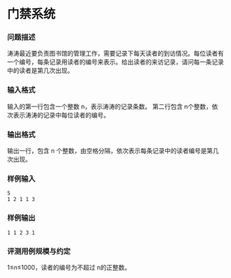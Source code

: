 # 门禁系统



### 问题描述

涛涛最近要负责图书馆的管理工作，需要记录下每天读者的到访情况。每位读者有一个编号，每条记录用读者的编号来表示。给出读者的来访记录，请问每一条记录中的读者是第几次出现。



### 输入格式

输入的第一行包含一个整数 n，表示涛涛的记录条数。
第二行包含 n个整数，依次表示涛涛的记录中每位读者的编号。



### 输出格式

输出一行，包含 n 个整数，由空格分隔，依次表示每条记录中的读者编号是第几次出现。



### 样例输入

```
5
1 2 1 1 3
```



### 样例输出

```
1 1 2 3 1
```





### 评测用例规模与约定

1≤*n*≤1000，读者的编号为不超过 n的正整数。
